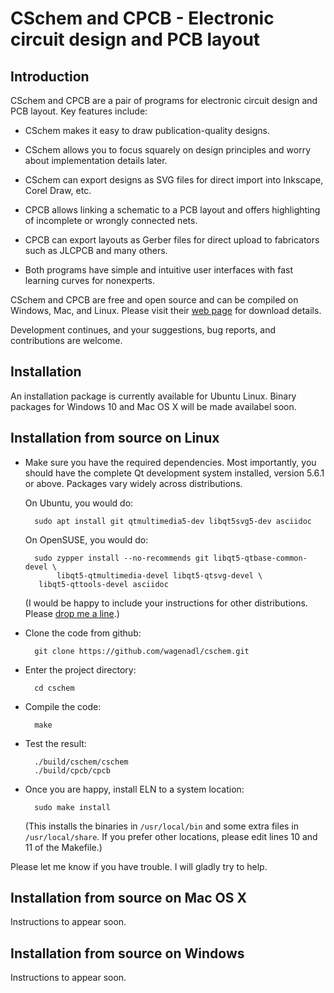 # CSchem and CPCB - Electronic circuit design and PCB layout

## Introduction

CSchem and CPCB are a pair of programs for electronic circuit design and
PCB layout. Key features include:

* CSchem makes it easy to draw publication-quality designs.

* CSchem allows you to focus squarely on design principles and worry
  about implementation details later.

* CSchem can export designs as SVG files for direct import into
  Inkscape, Corel Draw, etc.

* CPCB allows linking a schematic to a PCB layout and offers
  highlighting of incomplete or wrongly connected nets.

* CPCB can export layouts as Gerber files for direct upload to
  fabricators such as JLCPCB and many others.

* Both programs have simple and intuitive user interfaces with fast
  learning curves for nonexperts.

CSchem and CPCB are free and open source and can be compiled on Windows, Mac, and
Linux. Please visit their [web page](http://www.danielwagenaar.net/cschem)
for download details.

Development continues, and your suggestions, bug reports, and
contributions are welcome.

## Installation

An installation package is currently available for Ubuntu
Linux. Binary packages for Windows 10 and Mac OS X will be made
availabel soon.

## Installation from source on Linux

* Make sure you have the required dependencies. Most importantly, you
  should have the complete Qt development system installed, version
  5.6.1 or above. Packages vary widely across distributions.

  On Ubuntu, you would do:

        sudo apt install git qtmultimedia5-dev libqt5svg5-dev asciidoc

  On OpenSUSE, you would do:

        sudo zypper install --no-recommends git libqt5-qtbase-common-devel \
             libqt5-qtmultimedia-devel libqt5-qtsvg-devel \
	     libqt5-qttools-devel asciidoc

  (I would be happy to include your instructions for other
  distributions. Please [drop me a line](mailto:daw@caltech.edu).)

* Clone the code from github:

        git clone https://github.com/wagenadl/cschem.git

* Enter the project directory:

        cd cschem

* Compile the code:

        make

* Test the result:

        ./build/cschem/cschem
        ./build/cpcb/cpcb

* Once you are happy, install ELN to a system location:

        sudo make install

  (This installs the binaries in `/usr/local/bin` and some extra files in
  `/usr/local/share`. If you prefer other locations, please edit lines 10
  and 11 of the Makefile.)

Please let me know if you have trouble. I will gladly try to help.

## Installation from source on Mac OS X

Instructions to appear soon.

## Installation from source on Windows

Instructions to appear soon.

